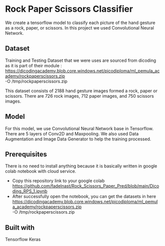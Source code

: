 # Rock Paper Scissors Classifier

We create a tensorflow model to classify each picture of the hand gesture as a rock, paper, or scissors. In this project we used Convolutional Neural Network.

## Dataset

Training and Testing Dataset that we were uses are sourced from dicoding as it is part of their module : https://dicodingacademy.blob.core.windows.net/picodiploma/ml_pemula_academy/rockpaperscissors.zip \
  -O /tmp/rockpaperscissors.zip

This dataset consists of 2188 hand gesture images formed a rock, paper or scissors. There are 726 rock images, 712 paper images, and 750 scissors images.


## Model

For this model, we use Convolutional Neural Network base in Tensorflow. There are 5 layers of Conv2D and Maxpooling. We also used Data Augmentation and Image Data Generator to help the training processed.

## Prerequisites

There is no need to install anything because it is basically written in google colab notebook with cloud service.

* Copy this repository link to your google colab https://github.com/fadelnast/Rock_Scissors_Paper_Pred/blob/main/Dicoding_RPS_1.ipynb 
* After successfully open the notebook, you can get the datasets in here https://dicodingacademy.blob.core.windows.net/picodiploma/ml_pemula_academy/rockpaperscissors.zip \
-O /tmp/rockpaperscissors.zip


## Built with
Tensorflow Keras



